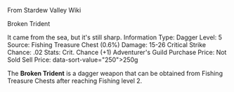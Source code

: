 From Stardew Valley Wiki

Broken Trident

It came from the sea, but it's still sharp. Information Type: Dagger Level: 5 Source: Fishing Treasure Chest (0.6%) Damage: 15-26 Critical Strike Chance: .02 Stats: Crit. Chance (+1) Adventurer's Guild Purchase Price: Not Sold Sell Price: data-sort-value="250"&gt;250g

The **Broken Trident** is a dagger weapon that can be obtained from Fishing Treasure Chests after reaching Fishing level 2.